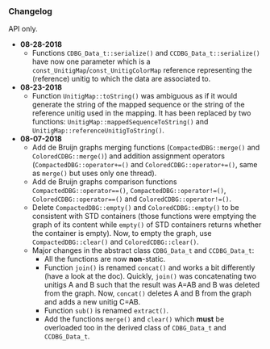 ### Changelog

API only.

* **08-28-2018**
	* Functions `CDBG_Data_t::serialize()` and `CCDBG_Data_t::serialize()` have now one parameter which is a `const_UnitigMap`/`const_UnitigColorMap` reference representing the (reference) unitig to which the data are associated to.
* **08-23-2018**
	* Function `UnitigMap::toString()` was ambiguous as if it would generate the string of the mapped sequence or the string of the reference unitig used in the mapping. It has been replaced by two functions: `UnitigMap::mappedSequenceToString()` and `UnitigMap::referenceUnitigToString()`.
* **08-07-2018**
	* Add de Bruijn graphs merging functions (`CompactedDBG::merge()` and `ColoredCDBG::merge()`) and addition assignment operators (`CompactedDBG::operator+=()` and `ColoredCDBG::operator+=()`, same as `merge()` but uses only one thread).
	* Add de Bruijn graphs comparison functions `CompactedDBG::operator==()`, `CompactedDBG::operator!=()`, `ColoredCDBG::operator==()` and `ColoredCDBG::operator!=()`.
	* Delete `CompactedDBG::empty()` and `ColoredCDBG::empty()` to be consistent with STD containers (those functions were emptying the graph of its content while `empty()` of STD containers returns whether the container is empty). Now, to empty the graph, use `CompactedDBG::clear()` and `ColoredCDBG::clear()`.
    * Major changes in the abstract class `CDBG_Data_t` and `CCDBG_Data_t`:
    	* All the functions are now **non**-static.
    	* Function `join()` is renamed `concat()` and works a bit differently (have a look at the doc). Quickly, `join()` was concatenating two unitigs A and B such that the result was A=AB and B was deleted from the graph. Now, `concat()` deletes A and B from the graph and adds a new unitig C=AB.
    	* Function `sub()` is renamed `extract()`.
    	* Add the functions `merge()` and `clear()` which **must** be overloaded too in the derived class of `CDBG_Data_t` and `CCDBG_Data_t`.